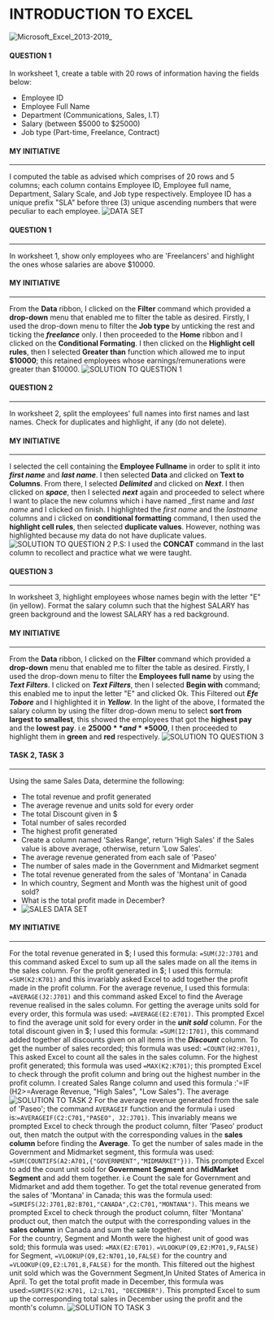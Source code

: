 # INTRODUCTION TO EXCEL
![Microsoft_Excel_2013-2019_](https://github.com/ARBICE11/TASK_123/assets/140498286/ac141da9-ec86-4c32-aec5-66e80bebb6ee)

#### QUESTION 1
In worksheet 1, create a table with 20 rows of information having the fields below:
- Employee ID
- Employee Full Name
- Department (Communications, Sales, I.T)
- Salary (between $5000 to $25000)
- Job type (Part-time, Freelance, Contract)
#### MY INITIATIVE
----
I computed the table as advised which comprises of 20 rows and 5 columns; each column contains Employee ID, Employee full name, Department, Salary Scale, and Job type respectively. Employee ID has a unique prefix "SLA" before three (3) unique ascending numbers that were peculiar to each employee.
![DATA SET](https://github.com/ARBICE11/TASK_123/assets/140498286/0101c4be-dc28-4965-a7d8-4ecf198b537d)
#### QUESTION 1
----
In worksheet 1, show only employees who are 'Freelancers' and highlight the ones whose salaries are above $10000.
#### MY INITIATIVE
-----
From the **Data** ribbon, I clicked on the **Filter** command which provided a **drop-down** menu that enabled me to filter the table as desired. Firstly, I used the drop-down menu to filter the **Job type** by unticking the rest and ticking the **_freelance_** only. I then proceeded to the **Home** ribbon and I clicked on the **Conditional Formating**. I then clicked on the **Highlight cell rules**, then I selected **Greater than** function which allowed me to input **$10000**; this retained employees whose earnings/remunerations were greater than $10000. 
![SOLUTION TO QUESTION 1](https://github.com/ARBICE11/TASK_123/assets/140498286/6ca60839-dc9a-4afd-8177-9343f956deee)
#### QUESTION 2
----
In worksheet 2, split the employees' full names into first names and last names. Check for duplicates and highlight, if any (do not delete).
#### MY INITIATIVE
----
I selected the cell containing the **Employee Fullname** in order to split it into **_first name_** and **_last name_**. I then selected **Data** and clicked on **Text to Columns**. From there, I selected **_Delimited_** and clicked on **_Next_**. I then clicked on **_space_**, then I selected **_next_** again and proceeded to select where I want to place the new columns which i have named _first name and _last name_ and I clicked on finish. I highlighted the _first name_ and the _lastname_ columns and i clicked on **conditional formatting** command, I then used the **highlight cell rules**, then selected **duplicate values**. However, nothing was highlighted because my data do not have duplicate values.
![SOLUTION TO QUESTION 2](https://github.com/ARBICE11/TASK_123/assets/140498286/5177bc0f-81fd-46e0-a6fd-6c622700970e)
P.S: I used the **CONCAT** command in the last column to recollect and practice what we were taught.
#### QUESTION 3
----
In worksheet 3, highlight employees whose names begin with the letter "E" (in yellow). Format the salary column such that the highest SALARY has green background and the lowest SALARY has a red background.
#### MY INITIATIVE
----
From the  **Data** ribbon, I clicked on the **Filter** command which provided a **drop-down** menu that enabled me to filter the table as desired. Firstly, I used the drop-down menu to filter the **Employees full name** by using the **_Text Filters_**. I clicked on **_Text Filters_**, then I selected **Begin with** command; this enabled me to input the letter "E" and clicked Ok. This Filtered out **_Efe Tobore_** and I highlighted it in **_Yellow_**.
In the light of the above, I formated the salary column by using the filter drop-down menu to select **sort from largest to smallest**, this showed the employees that got the **highest pay** and the **lowest pay**. i.e **$25000** and **$5000**, I then proceeded to highlight them in **green** and **red** respectively.
![SOLUTION TO QUESTION 3](https://github.com/ARBICE11/TASK_123/assets/140498286/97c1dcf9-e1f0-4cdb-a37f-9a806c0283f7)
#### TASK 2, TASK 3
----
Using the same Sales Data, determine the following:
- The total revenue and profit generated
- The average revenue and units sold for every order
- The total Discount given in $
- Total number of sales recorded
- The highest profit generated
- Create a column named 'Sales Range', return 'High Sales' if the Sales value is above average, otherwise, return 'Low Sales'.
- The average revenue generated from each sale of 'Paseo'
- The number of sales made in the Government and Midmarket segment
- The total revenue generated from the sales of 'Montana' in Canada
- In which country, Segment and Month was the highest unit of good sold?
- What is the total profit made in December?
- ![SALES DATA SET](https://github.com/ARBICE11/TASK_123/assets/140498286/52f7b800-78fe-42d9-ad2e-3615cf4b8133)

 #### MY INITIATIVE
----
For the total revenue generated in $; I used this formula: `=SUM(J2:J701` and this command asked Excel to sum up all the sales made on all the items  in the sales column.
For the profit generated in $; I used this formula: `=SUM(K2:K701)` and this invariably asked Excel to add together the profit made in the profit column.
For the average revenue, I used this formula: `=AVERAGE(J2:J701)` and this command asked Excel to find the Average revenue realised in the sales column.
For getting the average units sold for every order, this formula was used: `=AVERAGE(E2:E701)`. This prompted Excel to find the average unit sold for every order in the **_unit sold_** column.
For the total discount given in $; I used this formula: `=SUM(I2:I701)`, this command added together all discounts given on all items in the **_Discount_** column.
To get the number of sales recorded; this formula was used: `=COUNT(H2:H701)`, This asked Excel to count all the sales in the sales column.
For the highest profit generated; this formula was used `=MAX(K2:K701)`; this prompted Excel to check through the profit column and bring out the highest number in the profit column.
I created Sales Range column and used this formula :'=IF (H2>=Average Revenue, "High Sales", "Low Sales"). The average 
![SOLUTION TO TASK 2](https://github.com/ARBICE11/TASK_123/assets/140498286/c0d76e39-f091-41d3-89e2-0f99338129c5)
For the average revenue generated from the sale of 'Paseo'; the command `AVERAGEIF` function and the formula i used is:`=AVERAGEIF(C2:C701,"PASEO", J2:J701)`. This invariably means we prompted Excel to check through the product column, filter 'Paseo' product out, then match the output with the corresponding values in the **sales column** before finding the **Average**.
To get the number of sales made in the Government and Midmarket segment, this formula was used: `=SUM(COUNTIFS(A2:A701,{"GOVERNMENT","MIDMARKET"}))`. This prompted Excel to add the count unit sold for **Government Segment** and **MidMarket Segment** and add them together. i.e Count the sale for Government and Midmarket and add them together.
To get the total revenue generated from the sales of 'Montana' in Canada; this was the formula used: `=SUMIFS(J2:J701,B2:B701,"CANADA",C2:C701,"MONTANA")`. This means we prompted Excel to check through the product column, filter 'Montana' product out, then match the output with the corresponding values in the **sales column** in Canada and sum the sale together.  
For the country, Segment and Month were the highest unit of good was sold; this formula was used: `=MAX(E2:E701)`. `=VLOOKUP(Q9,E2:M701,9,FALSE)` for Segment, `=VLOOKUP(Q9,E2:N701,10,FALSE)` for the country and `=VLOOKUP(Q9,E2:L701,8,FALSE)` for the month. This filtered out the highest unit sold which was the Government Segment,In United States of America in April.
To get the total profit made in December, this formula was used:`=SUMIFS(K2:K701, L2:L701, "DECEMBER")`. This prompted Excel to sum up the corresponding total sales in December using the profit and the month's column.
![SOLUTION TO TASK 3](https://github.com/ARBICE11/TASK_123/assets/140498286/e25ce603-312c-45b4-8808-d2dd3a46c3b4)

 
